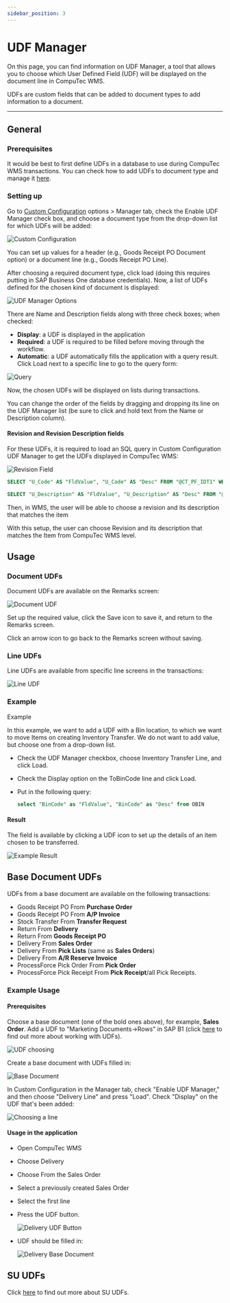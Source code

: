 ```yaml
---
sidebar_position: 3
---
```


# UDF Manager

On this page, you can find information on UDF Manager, a tool that allows you to choose which User Defined Field (UDF) will be displayed on the document line in CompuTec WMS.

UDFs are custom fields that can be added to document types to add information to a document.

---

## General

### Prerequisites

It would be best to first define UDFs in a database to use during CompuTec WMS transactions. You can check how to add UDFs to document type and manage it [here](/docs/processforce/administrator-guide/udfs).

### Setting up

Go to [Custom Configuration](../../../custom-configuration/overview.md) options > Manager tab, check the Enable UDF Manager check box, and choose a document type from the drop-down list for which UDFs will be added:

![Custom Configuration](./media/custom-config-option.webp)

You can set up values for a header (e.g., Goods Receipt PO Document option) or a document line (e.g., Goods Receipt PO Line).

After choosing a required document type, click load (doing this requires putting in SAP Business One database credentials). Now, a list of UDFs defined for the chosen kind of document is displayed:

![UDF Manager Options](./media/udf-manager-options.webp)

There are Name and Description fields along with three check boxes; when checked:

- **Display**: a UDF is displayed in the application
- **Required**: a UDF is required to be filled before moving through the workflow.
- **Automatic**: a UDF automatically fills the application with a query result. Click Load next to a specific line to go to the query form:

![Query](./media/query.webp)

Now, the chosen UDFs will be displayed on lists during transactions.

You can change the order of the fields by dragging and dropping its line on the UDF Manager list (be sure to click and hold text from the Name or Description column).

#### Revision and Revision Description fields

For these UDFs, it is required to load an SQL query in Custom Configuration UDF Manager to get the UDFs displayed in CompuTec WMS:

![Revision Field](./media/revision-field.webp)

```sql
SELECT "U_Code" AS "FldValue", "U_Code" AS "Desc" FROM "@CT_PF_IDT1" WHERE "U_ParentItemCode" = @ItemCode
```

```sql
SELECT "U_Description" AS "FldValue", "U_Description" AS "Desc" FROM "@CT_PF_IDT1" WHERE "U_ParentItemCode" = @ItemCode
```

Then, in WMS, the user will be able to choose a revision and its description that matches the item

With this setup, the user can choose Revision and its description that matches the Item from CompuTec WMS level.

## Usage

### Document UDFs

Document UDFs are available on the Remarks screen:

![Document UDF](./media/document-udf.webp)

Set up the required value, click the Save icon to save it, and return to the Remarks screen.

Click an arrow icon to go back to the Remarks screen without saving.

### Line UDFs

Line UDFs are available from specific line screens in the transactions:

![Line UDF](./media/line-udf.webp)

### Example

Example

In this example, we want to add a UDF with a Bin location, to which we want to move Items on creating Inventory Transfer. We do not want to add value, but choose one from a drop-down list.

- Check the UDF Manager checkbox, choose Inventory Transfer Line, and click Load.
- Check the Display option on the ToBinCode line and click Load.
- Put in the following query:

    ```sql
    select "BinCode" as "FldValue", "BinCode" as "Desc" from OBIN
    ```

#### Result

The field is available by clicking a UDF icon to set up the details of an item chosen to be transferred.

![Example Result](./media/example-result.webp)

## Base Document UDFs

UDFs from a base document are available on the following transactions:

- Goods Receipt PO From **Purchase Order**
- Goods Receipt PO From **A/P Invoice**
- Stock Transfer From **Transfer Request**
- Return From **Delivery**
- Return From **Goods Receipt PO**
- Delivery From **Sales Order**
- Delivery From **Pick Lists** (same as **Sales Orders**)
- Delivery From **A/R Reserve Invoice**
- ProcessForce Pick Order From **Pick Order**
- ProcessForce Pick Receipt From **Pick Receipt**/all Pick Receipts.

### Example Usage

#### Prerequisites

Choose a base document (one of the bold ones above), for example, **Sales Order**.
Add a UDF to "Marketing Documents->Rows" in SAP B1 (click [here]((/docs/processforce/administrator-guide/udfs)) to find out more about working with UDFs).

![UDF choosing](./media/udf-choosing.webp)

Create a base document with UDFs filled in:

![Base Document](./media/base-document.webp)

In Custom Configuration in the Manager tab, check "Enable UDF Manager," and then choose "Delivery Line" and press "Load". Check "Display" on the UDF that's been added:

![Choosing a line](./media/manager-choosing-delivery-line.webp)

#### Usage in the application

- Open CompuTec WMS
- Choose Delivery
- Choose From the Sales Order
- Select a previously created Sales Order
- Select the first line
- Press the UDF button.

    ![Delivery UDF Button](./media/delivery-udf-button.webp)
- UDF should be filled in:

    ![Delivery Base Document](./media/delivery-base-document-udf.webp)

## SU UDFs

Click [here](../../../../user-guide/storage-units/su-udfs.md) to find out more about SU UDFs.
